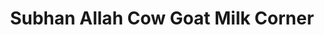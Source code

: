 ---
title: "Subhan Allah Cow Goat Milk Corner"
url: /karachi/subhan-allah-cow-goat-milk-corner/
shop: dairy
---